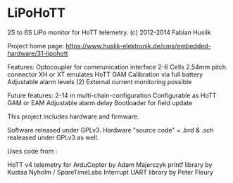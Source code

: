 LiPoHoTT
========

2S to 6S LiPo monitor for HoTT telemetry.
(c) 2012-2014 Fabian Huslik

Project home page:
https://www.huslik-elektronik.de/cms/embedded-hardware/31-lipohott

Features:
Optocoupler for communication interface
2-6 Cells
2.54mm pitch connector XH or XT
emulates HoTT GAM
Calibration via full battery
Adjustable alarm levels (2)
External current monitoring possible

Future features:
2-14 in multi-chain-configuration
Configurable as HoTT GAM or EAM
Adjustable alarm delay
Bootloader for field update


This project includes hardware and firmware.

Software released under GPLv3.
Hardware "source code" = .brd & .sch realeased under GPLv3 as well.

Uses code from :

HoTT v4 telemetry for ArduCopter by Adam Majerczyk
printf library by Kustaa Nyholm / SpareTimeLabs
Interrupt UART library by Peter Fleury